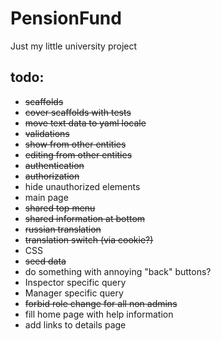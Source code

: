 PensionFund
===========

Just my little university project

## todo:
  * <del>scaffolds</del>
  * <del>cover scaffolds with tests</del>
  * <del>move text data to yaml locale</del>
  * <del>validations</del>
  * <del>show from other entities</del>
  * <del>editing from other entities</del>
  * <del>authentication</del>
  * <del>authorization</del>
  * hide unauthorized elements
  * main page
  * <del>shared top menu</del>
  * <del>shared information at bottom</del>
  * <del>russian translation</del>
  * <del>translation switch (via cookie?)</del>
  * CSS
  * <del>seed data</del>
  * do something with annoying "back" buttons?
  * Inspector specific query
  * Manager specific query
  * <del>forbid role change for all non admins</del>
  * fill home page with help information
  * add links to details page